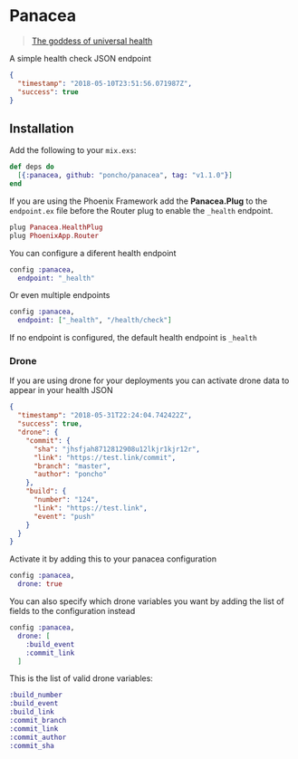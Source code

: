 # Panacea

> [The goddess of universal health](https://en.wikipedia.org/wiki/Panacea)

A simple health check JSON endpoint
```json
{
  "timestamp": "2018-05-10T23:51:56.071987Z",
  "success": true
}
```

## Installation

Add the following to your `mix.exs`:
```elixir
def deps do
  [{:panacea, github: "poncho/panacea", tag: "v1.1.0"}]
end
```

If you are using the Phoenix Framework add the **Panacea.Plug** to the `endpoint.ex` file before the Router plug to enable the `_health` endpoint.

```elixir
plug Panacea.HealthPlug
plug PhoenixApp.Router
```

You can configure a diferent health endpoint
```elixir
config :panacea,
  endpoint: "_health"
```
Or even multiple endpoints
```elixir
config :panacea,
  endpoint: ["_health", "/health/check"]
```

If no endpoint is configured, the default health endpoint is `_health`

### Drone
If you are using drone for your deployments you can activate drone data to appear in your health JSON
```json
{
  "timestamp": "2018-05-31T22:24:04.742422Z",
  "success": true,
  "drone": {
    "commit": {
      "sha": "jhsfjah8712812908u12lkjr1kjr12r",
      "link": "https://test.link/commit",
      "branch": "master",
      "author": "poncho"
    },
    "build": {
      "number": "124",
      "link": "https://test.link",
      "event": "push"
    }
  }
}
```

Activate it by adding this to your panacea configuration
```elixir
config :panacea,
  drone: true
```

You can also specify which drone variables you want by adding the list of fields to the configuration instead
```elixir
config :panacea,
  drone: [
    :build_event
    :commit_link
  ]
```

This is the list of valid drone variables:
```elixir
:build_number
:build_event
:build_link
:commit_branch
:commit_link
:commit_author
:commit_sha 
```
 
 
 
 
 
 
